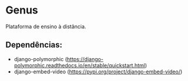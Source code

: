 # Genus
Plataforma de ensino à distância.

## Dependências:
- django-polymorphic (https://django-polymorphic.readthedocs.io/en/stable/quickstart.html)
- django-embed-video (https://pypi.org/project/django-embed-video/)